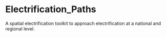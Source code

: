 # Electrification_Paths
A spatial electrification toolkit to approach electrification at a national and regional level.
